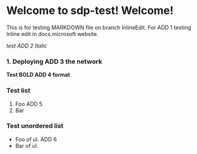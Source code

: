 # Welcome to sdp-test! Welcome!

This is for testing MARKDOWN file on branch InlineEdit. For ADD 1
testing Inline edit in docs.microsoft website.

*test ADD 2 Italic*

### 1\. Deploying ADD 3 the network
**Test BOLD ADD 4 format**

### Test list
1.  Foo ADD 5
2.  Bar

### Test unordered list
  - Foo of ul. ADD 6
-   Bar of ul.



